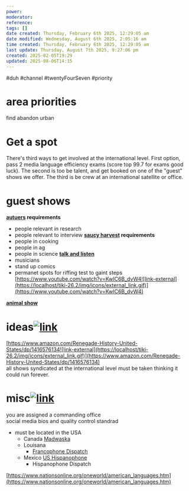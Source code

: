 ```yaml
---
power: 
moderator: 
reference: 
tags: []
date created: Thursday, February 6th 2025, 12:29:05 am
date modified: Wednesday, August 6th 2025, 2:05:16 am
time created: Thursday, February 6th 2025, 12:29:05 am
last update: Thursday, August 7th 2025, 9:27:06 pm
created: 2025-02-05T19:29
updated: 2025-08-06T14:15
---
```

#duh #channel #twentyFourSeven #priority 


# area priorities

find abandon urban

# Get a spot

There's third ways to get involved at the international level. First option, pass 2 media language efficiency exams (score top 99.7 for exams good luck). The second is too be talent, and get booked on one of the "guest" shows we offer. The third is be crew at an international satellite or office.

# guest shows
**[autuers](https://localhost/tiki-26.2/tiki-index.php?page=autuers "autuers") requirements**
- people relevant in research
- people relevant to interview
**[saucy harvest](https://localhost/tiki-26.2/tiki-index.php?page=saucy-harvest "saucy harvest") requirements**
- people in cooking
- people in ag
- people in science
**[talk and listen](https://localhost/tiki-26.2/tiki-editpage.php?page=talk+and+listen)**
- musicians
- stand up comics
- permanet spots for riffing test to gaint steps [https://www.youtube.com/watch?v=KwIC6B_dvW4![link-external](https://localhost/tiki-26.2/img/icons/external_link.gif)](https://www.youtube.com/watch?v=KwIC6B_dvW4)

  
**[animal show](https://localhost/tiki-26.2/tiki-editpage.php?page=animal+show)**

# ideas[![link](https://localhost/tiki-26.2/img/icons/link.png)](https://localhost/tiki-26.2/tiki-index.php?page=internationally-syndicated#ideas)

[https://www.amazon.com/Renegade-History-United-States/dp/1416576134![link-external](https://localhost/tiki-26.2/img/icons/external_link.gif)](https://www.amazon.com/Renegade-History-United-States/dp/1416576134)  
all shows syndicated at the international level must be taken thinking it could run forever.

  

# misc[![link](https://localhost/tiki-26.2/img/icons/link.png)](https://localhost/tiki-26.2/tiki-index.php?page=internationally-syndicated#misc)

you are assigned a commanding office  
social media bios and quality control standrad

- must be located in the USA
    - Canada [Madwaska](https://localhost/tiki-26.2/tiki-editpage.php?page=Aroostock+County)
    - Louisana
        - [Francophone Dispatch](https://localhost/tiki-26.2/tiki-editpage.php?page=Francophone+Dispatch)
    - Mexico [US Hispanophone](https://localhost/tiki-26.2/tiki-editpage.php?page=US+Hispanophone)
        - Hispanophone Dispatch

[https://www.nationsonline.org/oneworld/american_languages.htm](https://www.nationsonline.org/oneworld/american_languages.htm)